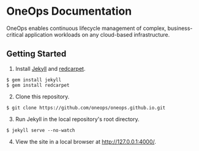 # OneOps Documentation

OneOps enables continuous lifecycle management of complex, business-critical application workloads on any cloud-based infrastructure.

## Getting Started

1. Install [Jekyll](http://jekyllrb.com/) and [redcarpet](https://github.com/vmg/redcarpet).

  ~~~
  $ gem install jekyll
  $ gem install redcarpet
  ~~~

2. Clone this repository.

  ~~~
  $ git clone https://github.com/oneops/oneops.github.io.git
  ~~~

3. Run Jekyll in the local repository's root directory.

  ~~~
  $ jekyll serve --no-watch
  ~~~

4. View the site in a local browser at http://127.0.0.1:4000/.
